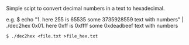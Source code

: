 Simple scipt to convert decimal numbers in a text to hexadecimal.

e.g.
    $ echo "1. here 255 is 65535 some 3735928559 text with numbers" | ./dec2hex 
    0x01. here 0xff is 0xffff some 0xdeadbeef text with numbers

    $ ./dec2hex <file.txt >file_hex.txt
